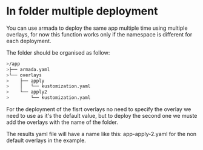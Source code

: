 # In folder multiple deployment

You can use armada to deploy the same app multiple time using multiple overlays, for now this function works only if the namespace is different for each deployment.

The folder should be organised as follow:

```bash
>/app
>├── armada.yaml
>└── overlays
>    ├── apply
>    │   └── kustomization.yaml
>    └── apply2
>        └── kustomization.yaml
```

For the deployment of the fisrt overlays no need to specify the overlay we need to use as it's the default value, but to deploy the second one we muste add the overlays with the name of the folder.

The results yaml file will have a name like this: app-apply-2.yaml for the non default overlays in the example.